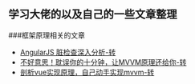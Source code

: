 ## 学习大佬的以及自己的一些文章整理
###框架原理相关的文章
- [AngularJS 脏检查深入分析-转](https://www.cnblogs.com/likeFlyingFish/p/6183630.html)
- [不好意思！耽误你的十分钟，让MVVM原理还给你-转](https://juejin.im/post/5abdd6f6f265da23793c4458)
- [剖析vue实现原理，自己动手实现mvvm-转](https://github.com/DMQ/mvvm/blob/master/readme.md)
